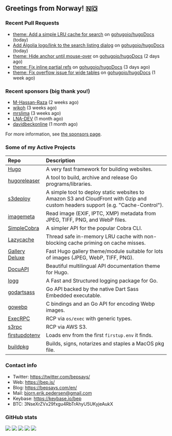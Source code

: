## Greetings from Norway! 🇳🇴

### Recent Pull Requests

- [theme: Add a simple LRU cache for search](https://github.com/gohugoio/hugoDocs/pull/2991) on [gohugoio/hugoDocs](https://github.com/gohugoio/hugoDocs) (today)
- [Add Algolia logo/link to the search listing dialog](https://github.com/gohugoio/hugoDocs/pull/2989) on [gohugoio/hugoDocs](https://github.com/gohugoio/hugoDocs) (today)
- [theme: Hide anchor until mouse-over](https://github.com/gohugoio/hugoDocs/pull/2983) on [gohugoio/hugoDocs](https://github.com/gohugoio/hugoDocs) (2 days ago)
- [theme: Fix inline partial refs](https://github.com/gohugoio/hugoDocs/pull/2978) on [gohugoio/hugoDocs](https://github.com/gohugoio/hugoDocs) (3 days ago)
- [theme: Fix overflow issue for wide tables](https://github.com/gohugoio/hugoDocs/pull/2957) on [gohugoio/hugoDocs](https://github.com/gohugoio/hugoDocs) (1 week ago)

### Recent sponsors (big thank you!)

- [M-Hassan-Raza](https://github.com/M-Hassan-Raza) (2 weeks ago)
- [wjkoh](https://github.com/wjkoh) (3 weeks ago)
- [mrslima](https://github.com/mrslima) (3 weeks ago)
- [LNA-DEV](https://github.com/LNA-DEV) (1 month ago)
- [davidbeckonline](https://github.com/davidbeckonline) (1 month ago)

For more information, see [the sponsors page](https://github.com/sponsors/bep/).

### Some of my Active Projects

| Repo  | Description |
| :---------------------------------------- | :------------------------------------------- |
| [Hugo](https://github.com/gohugoio/hugo)|A very fast framework for building websites. |
| [hugoreleaser](https://github.com/gohugoio/hugoreleaser)| A tool to build, archive and release Go programs/libraries.  |
| [s3deploy](https://github.com/bep/s3deploy)| A simple tool to deploy static websites to Amazon S3 and CloudFront with Gzip and custom headers support (e.g. "Cache-Control").|
| [imagemeta](https://github.com/bep/imagemeta)| Read image (EXIF, IPTC, XMP) metadata from JPEG, TIFF, PNG, and WebP files.|
| [SimpleCobra](https://github.com/bep/simplecobra)|A simpler API for the popular Cobra CLI.|
| [Lazycache](https://github.com/bep/lazycache)| Thread safe in-memory LRU cache with non-blocking cache priming on cache misses.  |
| [Gallery Deluxe](https://github.com/bep/gallerydeluxe)|Fast Hugo gallery theme/module suitable for lots of images (JPEG, WebP, TIFF, PNG).|
| [DocuAPI](https://github.com/bep/docuapi)| Beautiful multilingual API documentation theme for Hugo.  |
| [logg](https://github.com/bep/logg)| A Fast and Structured logging package for Go.  |
| [godartsass](https://github.com/bep/godartsass)| Go API backed by the native Dart Sass Embedded executable. |
| [gowebp](https://github.com/bep/gowebp)|C bindings and an Go API for encoding Webp images. |
| [ExecRPC](https://github.com/bep/execrpc)|RCP via `os/exec` with generic types.  |
| [s3rpc](https://github.com/bep/s3rpc)|RCP via AWS S3.|
| [firstupdotenv](https://github.com/bep/firstupdotenv)|Loads env from the first `firstup.env` it finds. |
| [buildpkg](https://github.com/bep/buildpkg)| Builds, signs, notarizes and staples a MacOS pkg file. |

### Contact info
- Twitter: https://twitter.com/bepsays/
- Web: https://bep.is/
- Blog: https://bepsays.com/en/
- Mail: bjorn.erik.pedersen@gmail.com
- Keybase: https://keybase.io/bep
- BTC: 3NseXrZVx29fxgu4RbTrAhyU5UKyjeAukX


### GitHub stats

![](https://github-profile-summary-cards.vercel.app/api/cards/profile-details?username=bep&theme=github)
![](https://github-profile-summary-cards.vercel.app/api/cards/repos-per-language?username=bep&theme=github)
![](https://github-profile-summary-cards.vercel.app/api/cards/most-commit-language?username=bep&theme=github)
![](https://github-profile-summary-cards.vercel.app/api/cards/stats?username=bep&theme=github)
![](https://github-profile-summary-cards.vercel.app/api/cards/productive-time?username=bep&theme=github)

